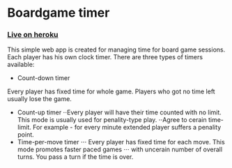 # Boardgame timer

### [Live on heroku](https://boardgame-timer.herokuapp.com)

This simple web app is created for managing time for board game sessions. Each player has his own clock timer.
There are three types of timers available:

+ Count-down timer

Every player has fixed time for whole game. Players who got no time left usually lose the game.

+ Count-up timer
⋅⋅Every player will have their time counted with no limit. This mode is usually used for penality-type play.
⋅⋅Agree to cerain time-limit. For example - for every minute extended player suffers a penality point.
+ Time-per-move timer
⋅⋅⋅ Every player has fixed time for each move. This mode promotes faster paced games 
⋅⋅⋅ with uncerain number of overall turns. You pass a turn if the time is over.


